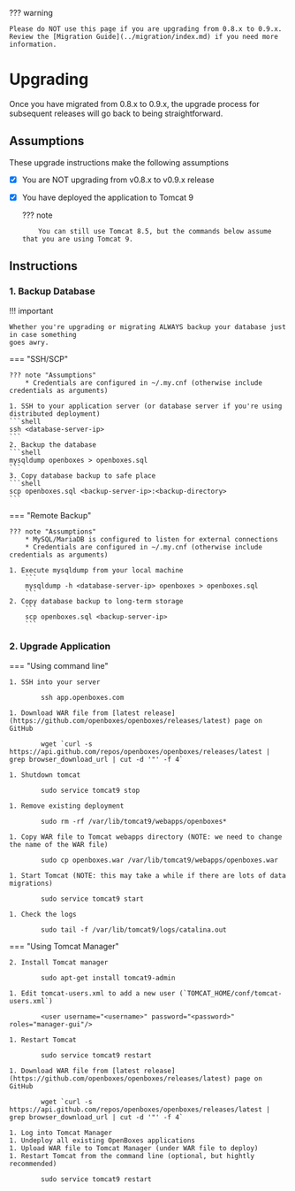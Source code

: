 ??? warning

    Please do NOT use this page if you are upgrading from 0.8.x to 0.9.x. 
    Review the [Migration Guide](../migration/index.md) if you need more information.


# Upgrading


Once you have migrated from 0.8.x to 0.9.x, the upgrade process for subsequent releases will
go back to being straightforward.


## Assumptions
These upgrade instructions make the following assumptions

* [x] You are NOT upgrading from v0.8.x to v0.9.x release 
* [x] You have deployed the application to Tomcat 9  

    ??? note
    
          You can still use Tomcat 8.5, but the commands below assume that you are using Tomcat 9.


## Instructions

### 1. Backup Database

!!! important

    Whether you're upgrading or migrating ALWAYS backup your database just in case something 
    goes awry.

=== "SSH/SCP"

    ??? note "Assumptions"
        * Credentials are configured in ~/.my.cnf (otherwise include credentials as arguments)

    1. SSH to your application server (or database server if you're using distributed deployment)
    ```shell
    ssh <database-server-ip>
    ```
    2. Backup the database
    ```shell
    mysqldump openboxes > openboxes.sql 
    ```
    3. Copy database backup to safe place
    ```shell
    scp openboxes.sql <backup-server-ip>:<backup-directory>
    ```
=== "Remote Backup"
    
    ??? note "Assumptions"
        * MySQL/MariaDB is configured to listen for external connections
        * Credentials are configured in ~/.my.cnf (otherwise include credentials as arguments)

    1. Execute mysqldump from your local machine
        ```
        mysqldump -h <database-server-ip> openboxes > openboxes.sql
        ```
    2. Copy database backup to long-term storage
        ```
        scp openboxes.sql <backup-server-ip>
        ```


### 2. Upgrade Application

=== "Using command line"

    1. SSH into your server

            ssh app.openboxes.com

    1. Download WAR file from [latest release](https://github.com/openboxes/openboxes/releases/latest) page on GitHub

            wget `curl -s https://api.github.com/repos/openboxes/openboxes/releases/latest | grep browser_download_url | cut -d '"' -f 4`

    1. Shutdown tomcat 

            sudo service tomcat9 stop

    1. Remove existing deployment

            sudo rm -rf /var/lib/tomcat9/webapps/openboxes*

    1. Copy WAR file to Tomcat webapps directory (NOTE: we need to change the name of the WAR file)

            sudo cp openboxes.war /var/lib/tomcat9/webapps/openboxes.war

    1. Start Tomcat (NOTE: this may take a while if there are lots of data migrations)
    
            sudo service tomcat9 start

    1. Check the logs 

            sudo tail -f /var/lib/tomcat9/logs/catalina.out

=== "Using Tomcat Manager"

    2. Install Tomcat manager
    
            sudo apt-get install tomcat9-admin
            
    1. Edit tomcat-users.xml to add a new user (`TOMCAT_HOME/conf/tomcat-users.xml`)
        
            <user username="<username>" password="<password>" roles="manager-gui"/>
    
    1. Restart Tomcat
    
            sudo service tomcat9 restart
    
    1. Download WAR file from [latest release](https://github.com/openboxes/openboxes/releases/latest) page on GitHub
    
            wget `curl -s https://api.github.com/repos/openboxes/openboxes/releases/latest | grep browser_download_url | cut -d '"' -f 4`
    
    1. Log into Tomcat Manager 
    1. Undeploy all existing OpenBoxes applications 
    1. Upload WAR file to Tomcat Manager (under WAR file to deploy)
    1. Restart Tomcat from the command line (optional, but hightly recommended)
    
            sudo service tomcat9 restart
